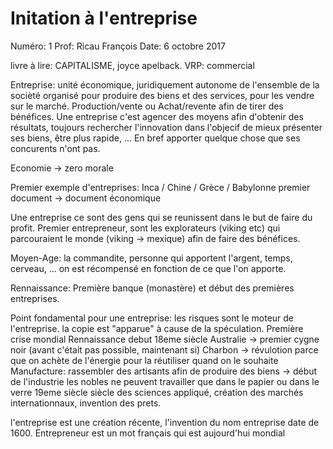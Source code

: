 # Initation à l'entreprise

Numéro: 1
Prof: Ricau François
Date: 6 octobre 2017

livre à lire:  CAPITALISME, joyce apelback.
VRP: commercial 

Entreprise: unité économique, juridiquement autonome de l'ensemble de la socièté organisé pour produire des biens et des services, pour les vendre sur le marché. Production/vente ou Achat/revente afin de tirer des bénéfices. 
Une entreprise c'est agencer des moyens afin d'obtenir des résultats, toujours rechercher l'innovation dans l'objecif de mieux présenter ses biens, être plus rapide, ... En bref apporter quelque chose que ses concurents n'ont pas.

Economie -> zero morale

Premier exemple d'entreprises: Inca / Chine / Grèce / Babylonne
premier document -> document économique

Une entreprise ce sont des gens qui se reunissent dans le but de faire du profit. Premier entrepreneur, sont les explorateurs (viking etc) qui parcouraient le monde (viking -> mexique) afin de faire des bénéfices.

Moyen-Age: la commandite, personne qui apportent l'argent, temps, cerveau, ... on est récompensé en fonction de ce que l'on apporte.

Rennaissance: Première banque (monastère) et début des premières entreprises.

Point fondamental pour une entreprise: les risques sont le moteur de l'entreprise.
la copie est "apparue" à cause de la spéculation.
Première crise mondial Rennaissance debut 18eme siècle
Australie -> premier cygne noir (avant c'était pas possible, maintenant si)
Charbon -> révulotion parce que on achète de l'énergie pour la réutiliser quand on le souhaite
Manufacture: rassembler des artisants afin de produire des biens -> début de l'industrie
les nobles ne peuvent travailler que dans le papier ou dans le verre
19eme siècle siècle des sciences appliqué, création des marchés internationnaux, invention des prets.

l'entreprise est une création récente, l'invention du nom entreprise date de 1600. Entrepreneur est un mot français qui est aujourd'hui mondial